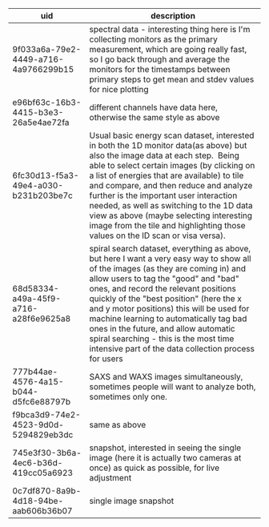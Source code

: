 uid | description
-- | --
9f033a6a-79e2-4449-a716-4a9766299b15 | spectral data - interesting thing here is I'm collecting monitors as the primary measurement, which are going really fast, so I go back through and average the monitors for the timestamps between primary steps to get mean and stdev values for nice plotting
e96bf63c-16b3-4415-b3e3-26a5e4ae72fa | different channels have data here, otherwise the same style as above
6fc30d13-f5a3-49e4-a030-b231b203be7c | Usual basic energy scan dataset, interested in both the 1D monitor data(as above) but also the image data at each step.  Being able to select certain images (by clicking on a list of energies that are available) to tile and compare, and then reduce and analyze further is the important user interaction needed, as well as switching to the 1D data view as above (maybe selecting interesting image from the tile and highlighting those values on the ID scan or visa versa).
68d58334-a49a-45f9-a716-a28f6e9625a8 | spiral search dataset, everything as above, but here I want a very easy way to show all of the images (as they are coming in) and allow users to tag the "good" and "bad" ones, and record the relevant positions quickly of the "best position" (here the x and y motor positions) this will be used for machine learning to automatically tag bad ones in the future, and allow automatic spiral searching - this is the most time intensive part of the data collection process for users
777b44ae-4576-4a15-b044-d5fc6e88797b | SAXS and WAXS images simultaneously, sometimes people will want to analyze both, sometimes only one.
f9bca3d9-74e2-4523-9d0d-5294829eb3dc | same as above
745e3f30-3b6a-4ec6-b36d-419cc05a6923 | snapshot, interested in seeing the single image (here it is actually two cameras at once) as quick as possible, for live adjustment
0c7df870-8a9b-4d18-94be-aab606b36b07 | single image snapshot


